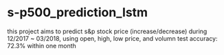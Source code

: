 # s-p500_prediction_lstm
this project aims to predict s&p stock price (increase/decrease) during 12/2017 ~ 03/2018, using open, high, low price, and volumn
test accuracy: 72.3% within one month

